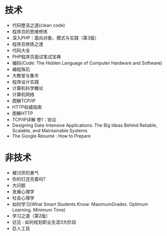 # 技术
- 代码整洁之道(clean code)
- 程序员的思维修炼
- 深入PHP：面向对象、模式与实践（第3版）
- 程序员修炼之道
- 代码大全
- PHP程序员面试笔试宝典
- 编码(Code: The Hidden Language of Computer Hardware and Software)
- 编程珠玑
- 大教堂与集市
- 程序设计实践
- 计算机科学概论
- 计算机网络
- 图解TCP/IP
- HTTP权威指南
- 图解HTTP
- TCP/IP详解 卷1：协议
- Designing Data-Intensive Applications: The Big Ideas Behind Reliable, Scalable, and Maintainable Systems 
- The Google Résumé : How to Prepare

# 非技术
- 被讨厌的勇气
- 你的灯还亮着吗?
- 大问题
- 发展心理学
- 社会心理学
- 如何学习(What Smart Students Know: MaximumGrades. Optimum Learning. Minimum Time)
- 学习之道（第2版）
- 远见 : 如何规划职业生涯3大阶段
- 巨人工具

